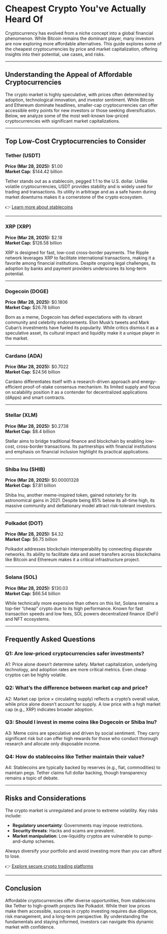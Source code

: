 # Cheapest Crypto You've Actually Heard Of  

Cryptocurrency has evolved from a niche concept into a global financial phenomenon. While Bitcoin remains the dominant player, many investors are now exploring more affordable alternatives. This guide explores some of the cheapest cryptocurrencies by price and market capitalization, offering insights into their potential, use cases, and risks.  

---

## Understanding the Appeal of Affordable Cryptocurrencies  

The crypto market is highly speculative, with prices often determined by adoption, technological innovation, and investor sentiment. While Bitcoin and Ethereum dominate headlines, smaller-cap cryptocurrencies can offer accessible entry points for new investors or those seeking diversification. Below, we analyze some of the most well-known low-priced cryptocurrencies with significant market capitalizations.  

---

## Top Low-Cost Cryptocurrencies to Consider  

### Tether (USDT)  
**Price (Mar 28, 2025):** $1.00  
**Market Cap:** $144.42 billion  

Tether stands out as a stablecoin, pegged 1:1 to the U.S. dollar. Unlike volatile cryptocurrencies, USDT provides stability and is widely used for trading and transactions. Its utility in arbitrage and as a safe haven during market downturns makes it a cornerstone of the crypto ecosystem.  

👉 [Learn more about stablecoins](https://bit.ly/okx-bonus)  

---

### XRP (XRP)  
**Price (Mar 28, 2025):** $2.18  
**Market Cap:** $126.58 billion  

XRP is designed for fast, low-cost cross-border payments. The Ripple network leverages XRP to facilitate international transactions, making it a favorite among financial institutions. Despite ongoing legal challenges, its adoption by banks and payment providers underscores its long-term potential.  

---

### Dogecoin (DOGE)  
**Price (Mar 28, 2025):** $0.1806  
**Market Cap:** $26.78 billion  

Born as a meme, Dogecoin has defied expectations with its vibrant community and celebrity endorsements. Elon Musk’s tweets and Mark Cuban’s investments have fueled its popularity. While critics dismiss it as a speculative asset, its cultural impact and liquidity make it a unique player in the market.  

---

### Cardano (ADA)  
**Price (Mar 28, 2025):** $0.7022  
**Market Cap:** $24.56 billion  

Cardano differentiates itself with a research-driven approach and energy-efficient proof-of-stake consensus mechanism. Its limited supply and focus on scalability position it as a contender for decentralized applications (dApps) and smart contracts.  

---

### Stellar (XLM)  
**Price (Mar 28, 2025):** $0.2738  
**Market Cap:** $8.4 billion  

Stellar aims to bridge traditional finance and blockchain by enabling low-cost, cross-border transactions. Its partnerships with financial institutions and emphasis on financial inclusion highlight its practical applications.  

---

### Shiba Inu (SHIB)  
**Price (Mar 28, 2025):** $0.00001328  
**Market Cap:** $7.81 billion  

Shiba Inu, another meme-inspired token, gained notoriety for its astronomical gains in 2021. Despite being 85% below its all-time high, its massive community and deflationary model attract risk-tolerant investors.  

---

### Polkadot (DOT)  
**Price (Mar 28, 2025):** $4.32  
**Market Cap:** $6.75 billion  

Polkadot addresses blockchain interoperability by connecting disparate networks. Its ability to facilitate data and asset transfers across blockchains like Bitcoin and Ethereum makes it a critical infrastructure project.  

---

### Solana (SOL)  
**Price (Mar 28, 2025):** $130.03  
**Market Cap:** $66.54 billion  

While technically more expensive than others on this list, Solana remains a top-tier “cheap” crypto due to its high performance. Known for fast transaction speeds and low fees, SOL powers decentralized finance (DeFi) and NFT ecosystems.  

---

## Frequently Asked Questions  

### **Q1: Are low-priced cryptocurrencies safer investments?**  
A1: Price alone doesn’t determine safety. Market capitalization, underlying technology, and adoption rates are more critical metrics. Even cheap cryptos can be highly volatile.  

### **Q2: What’s the difference between market cap and price?**  
A2: Market cap (price × circulating supply) reflects a crypto’s overall value, while price alone doesn’t account for supply. A low price with a high market cap (e.g., XRP) indicates broader adoption.  

### **Q3: Should I invest in meme coins like Dogecoin or Shiba Inu?**  
A3: Meme coins are speculative and driven by social sentiment. They carry significant risk but can offer high rewards for those who conduct thorough research and allocate only disposable income.  

### **Q4: How do stablecoins like Tether maintain their value?**  
A4: Stablecoins are typically backed by reserves (e.g., fiat, commodities) to maintain pegs. Tether claims full dollar backing, though transparency remains a topic of debate.  

---

## Risks and Considerations  

The crypto market is unregulated and prone to extreme volatility. Key risks include:  
- **Regulatory uncertainty**: Governments may impose restrictions.  
- **Security threats**: Hacks and scams are prevalent.  
- **Market manipulation**: Low-liquidity cryptos are vulnerable to pump-and-dump schemes.  

Always diversify your portfolio and avoid investing more than you can afford to lose.  

👉 [Explore secure crypto trading platforms](https://bit.ly/okx-bonus)  

---

## Conclusion  

Affordable cryptocurrencies offer diverse opportunities, from stablecoins like Tether to high-growth projects like Polkadot. While their low prices make them accessible, success in crypto investing requires due diligence, risk management, and a long-term perspective. By understanding the fundamentals and staying informed, investors can navigate this dynamic market with confidence.  
